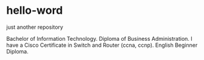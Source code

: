 # hello-word
just another repository

Bachelor of Information Technology.
Diploma of Business Administration.
I have a Cisco Certificate in Switch and Router (ccna, ccnp).
English Beginner Diploma.

